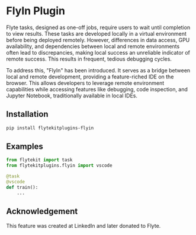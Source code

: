 # FlyIn Plugin



Flyte tasks, designed as one-off jobs, require users to wait until completion to view results. These tasks are developed locally in a virtual environment before being deployed remotely. However, differences in data access, GPU availability, and dependencies between local and remote environments often lead to discrepancies, making local success an unreliable indicator of remote success. This results in frequent, tedious debugging cycles.


To address this, "FlyIn" has been introduced. It serves as a bridge between local and remote development, providing a feature-riched IDE on the browser. This allows developers to leverage remote environment capabilities while accessing features like debugging, code inspection, and Jupyter Notebook, traditionally available in local IDEs.


## Installation

```bash
pip install flytekitplugins-flyin
```


## Examples


```python
from flytekit import task
from flytekitplugins.flyin import vscode

@task
@vscode
def train():
    ...
```

## Acknowledgement

This feature was created at LinkedIn and later donated to Flyte.
